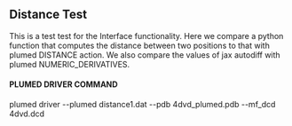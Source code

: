 ## Distance Test

This is a test test for the Interface functionality. Here we compare a python function that computes the distance between two positions to that with plumed DISTANCE action. We also compare the values of jax autodiff with plumed NUMERIC_DERIVATIVES.

#### PLUMED DRIVER COMMAND
plumed driver --plumed distance1.dat --pdb 4dvd_plumed.pdb --mf_dcd 4dvd.dcd
